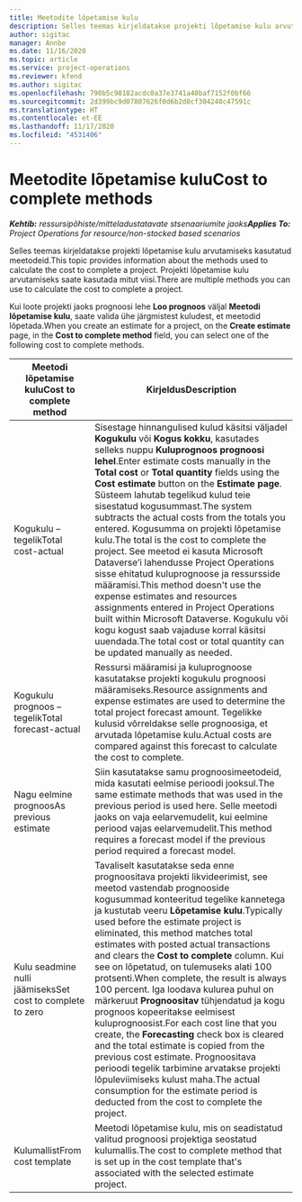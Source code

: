 ```yaml
---
title: Meetodite lõpetamise kulu
description: Selles teemas kirjeldatakse projekti lõpetamise kulu arvutamiseks kasutatud meetodeid.
author: sigitac
manager: Annbe
ms.date: 11/16/2020
ms.topic: article
ms.service: project-operations
ms.reviewer: kfend
ms.author: sigitac
ms.openlocfilehash: 790b5c98182acdc0a37e3741a40baf7152f0bf66
ms.sourcegitcommit: 2d399bc9d07807626f0d6b2d0cf304240c47591c
ms.translationtype: HT
ms.contentlocale: et-EE
ms.lasthandoff: 11/17/2020
ms.locfileid: "4531406"
---
```

# <a name="cost-to-complete-methods"></a><span data-ttu-id="d7403-103">Meetodite lõpetamise kulu</span><span class="sxs-lookup"><span data-stu-id="d7403-103">Cost to complete methods</span></span>

<span data-ttu-id="d7403-104">_**Kehtib:** ressursipõhiste/mitteladustatavate stsenaariumite jaoks_</span><span class="sxs-lookup"><span data-stu-id="d7403-104">_**Applies To:** Project Operations for resource/non-stocked based scenarios_</span></span>

<span data-ttu-id="d7403-105">Selles teemas kirjeldatakse projekti lõpetamise kulu arvutamiseks kasutatud meetodeid.</span><span class="sxs-lookup"><span data-stu-id="d7403-105">This topic provides information about the methods used to calculate the cost to complete a project.</span></span> <span data-ttu-id="d7403-106">Projekti lõpetamise kulu arvutamiseks saate kasutada mitut viisi.</span><span class="sxs-lookup"><span data-stu-id="d7403-106">There are multiple methods you can use to calculate the cost to complete a project.</span></span> 

<span data-ttu-id="d7403-107">Kui loote projekti jaoks prognoosi lehe **Loo prognoos** väljal **Meetodi lõpetamise kulu**, saate valida ühe järgmistest kuludest, et meetodid lõpetada.</span><span class="sxs-lookup"><span data-stu-id="d7403-107">When you create an estimate for a project, on the **Create estimate** page, in the **Cost to complete method** field, you can select one of the following cost to complete methods.</span></span>

| <span data-ttu-id="d7403-108">Meetodi lõpetamise kulu</span><span class="sxs-lookup"><span data-stu-id="d7403-108">Cost to complete method</span></span>    | <span data-ttu-id="d7403-109">Kirjeldus</span><span class="sxs-lookup"><span data-stu-id="d7403-109">Description</span></span>                                                                                                                                                                                                                                                                                                                                                                                                                                                                                        |
|------------------------------|----------------------------------------------------------------------------------------------------------------------------------------------------------------------------------------------------------------------------------------------------------------------------------------------------------------------------------------------------------------------------------------------------------------------------------------------------------------------------------------------------|
| <span data-ttu-id="d7403-110">Kogukulu – tegelik</span><span class="sxs-lookup"><span data-stu-id="d7403-110">Total cost-actual</span></span>            | <span data-ttu-id="d7403-111">Sisestage hinnangulised kulud käsitsi väljadel **Kogukulu** või **Kogus kokku**, kasutades selleks nuppu **Kuluprognoos** **prognoosi lehel**.</span><span class="sxs-lookup"><span data-stu-id="d7403-111">Enter estimate costs manually in the **Total cost** or **Total quantity** fields using the **Cost estimate** button on the **Estimate page**.</span></span> <span data-ttu-id="d7403-112">Süsteem lahutab tegelikud kulud teie sisestatud kogusummast.</span><span class="sxs-lookup"><span data-stu-id="d7403-112">The system subtracts the actual costs from the totals you entered.</span></span> <span data-ttu-id="d7403-113">Kogusumma on projekti lõpetamise kulu.</span><span class="sxs-lookup"><span data-stu-id="d7403-113">The total is the cost to complete the project.</span></span> <span data-ttu-id="d7403-114">See meetod ei kasuta Microsoft Dataverse’i lahendusse Project Operations sisse ehitatud kuluprognoose ja ressursside määramisi.</span><span class="sxs-lookup"><span data-stu-id="d7403-114">This method doesn't use the expense estimates and resources assignments entered in Project Operations built within Microsoft Dataverse.</span></span> <span data-ttu-id="d7403-115">Kogukulu või kogu kogust saab vajaduse korral käsitsi uuendada.</span><span class="sxs-lookup"><span data-stu-id="d7403-115">The total cost or total quantity can be updated manually as needed.</span></span>  |
| <span data-ttu-id="d7403-116">Kogukulu prognoos – tegelik</span><span class="sxs-lookup"><span data-stu-id="d7403-116">Total forecast-actual</span></span>        | <span data-ttu-id="d7403-117">Ressursi määramisi ja kuluprognoose kasutatakse projekti kogukulu prognoosi määramiseks.</span><span class="sxs-lookup"><span data-stu-id="d7403-117">Resource assignments and expense estimates are used to determine the total project forecast amount.</span></span> <span data-ttu-id="d7403-118">Tegelikke kulusid võrreldakse selle prognoosiga, et arvutada lõpetamise kulu.</span><span class="sxs-lookup"><span data-stu-id="d7403-118">Actual costs are compared against this forecast to calculate the cost to complete.</span></span>                                                                                                                                                                                                                                                                          |
| <span data-ttu-id="d7403-119">Nagu eelmine prognoos</span><span class="sxs-lookup"><span data-stu-id="d7403-119">As previous estimate</span></span>         | <span data-ttu-id="d7403-120">Siin kasutatakse samu prognoosimeetodeid, mida kasutati eelmise perioodi jooksul.</span><span class="sxs-lookup"><span data-stu-id="d7403-120">The same estimate methods that was used in the previous period is used here.</span></span> <span data-ttu-id="d7403-121">Selle meetodi jaoks on vaja eelarvemudelit, kui eelmine periood vajas eelarvemudelit.</span><span class="sxs-lookup"><span data-stu-id="d7403-121">This method requires a forecast model if the previous period required a forecast model.</span></span>                                                                                                                                                                                                                                                                                                                           |
| <span data-ttu-id="d7403-122">Kulu seadmine nulli jäämiseks</span><span class="sxs-lookup"><span data-stu-id="d7403-122">Set cost to complete to zero</span></span> | <span data-ttu-id="d7403-123">Tavaliselt kasutatakse seda enne prognoositava projekti likvideerimist, see meetod vastendab prognooside kogusummad konteeritud tegelike kannetega ja kustutab veeru **Lõpetamise kulu**.</span><span class="sxs-lookup"><span data-stu-id="d7403-123">Typically used before the estimate project is eliminated, this method matches total estimates with posted actual transactions and clears the **Cost to complete** column.</span></span> <span data-ttu-id="d7403-124">Kui see on lõpetatud, on tulemuseks alati 100 protsenti.</span><span class="sxs-lookup"><span data-stu-id="d7403-124">When complete, the result is always 100 percent.</span></span> <span data-ttu-id="d7403-125">Iga loodava kulurea puhul on märkeruut **Prognoositav** tühjendatud ja kogu prognoos kopeeritakse eelmisest kuluprognoosist.</span><span class="sxs-lookup"><span data-stu-id="d7403-125">For each cost line that you create, the **Forecasting** check box is cleared and the total estimate is copied from the previous cost estimate.</span></span> <span data-ttu-id="d7403-126">Prognoositava perioodi tegelik tarbimine arvatakse projekti lõpuleviimiseks kulust maha.</span><span class="sxs-lookup"><span data-stu-id="d7403-126">The actual consumption for the estimate period is deducted from the cost to complete the project.</span></span>              |
| <span data-ttu-id="d7403-127">Kulumallist</span><span class="sxs-lookup"><span data-stu-id="d7403-127">From cost template</span></span>           | <span data-ttu-id="d7403-128">Meetodi lõpetamise kulu, mis on seadistatud valitud prognoosi projektiga seostatud kulumallis.</span><span class="sxs-lookup"><span data-stu-id="d7403-128">The cost to complete method that is set up in the cost template that's associated with the selected estimate project.</span></span>                                                                                                                                                                                                                                                                                                                                                                          |
